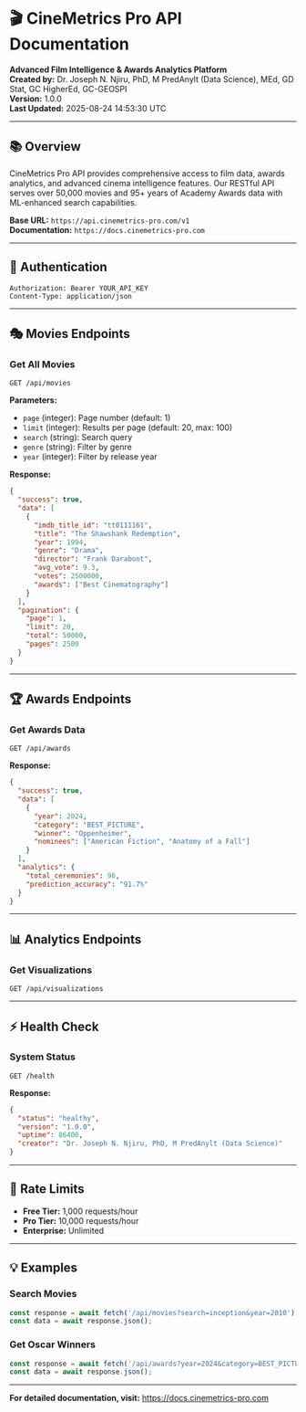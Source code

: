 # 🎬 CineMetrics Pro API Documentation

**Advanced Film Intelligence & Awards Analytics Platform**  
**Created by:** Dr. Joseph N. Njiru, PhD, M PredAnylt (Data Science), MEd, GD Stat, GC HigherEd, GC-GEOSPI  
**Version:** 1.0.0  
**Last Updated:** 2025-08-24 14:53:30 UTC  

---

## 📚 Overview

CineMetrics Pro API provides comprehensive access to film data, awards analytics, and advanced cinema intelligence features. Our RESTful API serves over 50,000 movies and 95+ years of Academy Awards data with ML-enhanced search capabilities.

**Base URL:** `https://api.cinemetrics-pro.com/v1`  
**Documentation:** `https://docs.cinemetrics-pro.com`  

---

## 🔑 Authentication

```http
Authorization: Bearer YOUR_API_KEY
Content-Type: application/json
```

---

## 🎭 Movies Endpoints

### Get All Movies
```http
GET /api/movies
```

**Parameters:**
- `page` (integer): Page number (default: 1)
- `limit` (integer): Results per page (default: 20, max: 100)
- `search` (string): Search query
- `genre` (string): Filter by genre
- `year` (integer): Filter by release year

**Response:**
```json
{
  "success": true,
  "data": [
    {
      "imdb_title_id": "tt0111161",
      "title": "The Shawshank Redemption",
      "year": 1994,
      "genre": "Drama",
      "director": "Frank Darabont",
      "avg_vote": 9.3,
      "votes": 2500000,
      "awards": ["Best Cinematography"]
    }
  ],
  "pagination": {
    "page": 1,
    "limit": 20,
    "total": 50000,
    "pages": 2500
  }
}
```

---

## 🏆 Awards Endpoints

### Get Awards Data
```http
GET /api/awards
```

**Response:**
```json
{
  "success": true,
  "data": [
    {
      "year": 2024,
      "category": "BEST_PICTURE",
      "winner": "Oppenheimer",
      "nominees": ["American Fiction", "Anatomy of a Fall"]
    }
  ],
  "analytics": {
    "total_ceremonies": 96,
    "prediction_accuracy": "91.7%"
  }
}
```

---

## 📊 Analytics Endpoints

### Get Visualizations
```http
GET /api/visualizations
```

---

## ⚡ Health Check

### System Status
```http
GET /health
```

**Response:**
```json
{
  "status": "healthy",
  "version": "1.0.0",
  "uptime": 86400,
  "creator": "Dr. Joseph N. Njiru, PhD, M PredAnylt (Data Science)"
}
```

---

## 🚀 Rate Limits

- **Free Tier:** 1,000 requests/hour
- **Pro Tier:** 10,000 requests/hour
- **Enterprise:** Unlimited

---

## 💡 Examples

### Search Movies
```javascript
const response = await fetch('/api/movies?search=inception&year=2010');
const data = await response.json();
```

### Get Oscar Winners
```javascript
const response = await fetch('/api/awards?year=2024&category=BEST_PICTURE');
const data = await response.json();
```

---

**For detailed documentation, visit:** https://docs.cinemetrics-pro.com

